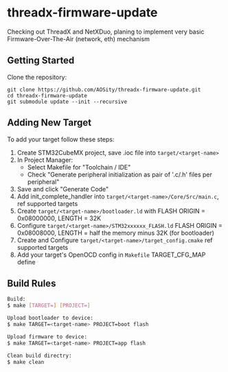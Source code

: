 # threadx-firmware-update
Checking out ThreadX and NetXDuo, planing to implement very basic Firmware-Over-The-Air (network, eth) mechanism

## Getting Started

Clone the repository:

```
git clone https://github.com/AOSity/threadx-firmware-update.git
cd threadx-firmware-update
git submodule update --init --recursive
```

## Adding New Target

To add your target follow these steps:
1. Create STM32CubeMX project, save .ioc file into `target/<target-name>`
2. In Project Manager:
    * Select Makefile for "Toolchain / IDE"
    * Check "Generate peripheral initialization as pair of '.c/.h' files per peripheral"
3. Save and click "Generate Code"
4. Add init_complete_handler into `target/<target-name>/Core/Src/main.c`, ref supported targets
5. Create `target/<target-name>/bootloader.ld` with FLASH ORIGIN = 0x08000000, LENGTH = 32K
6. Configure `target/<target-name>/STM32xxxxxx_FLASH.ld` FLASH ORIGIN = 0x08008000, LENGTH = half the memory minus 32K (for bootloader)
7. Create and Configure `target/<target-name>/target_config.cmake` ref supported targets
8. Add your target's OpenOCD config in `Makefile` TARGET_CFG_MAP define

## Build Rules

```bash
Build:
$ make [TARGET=] [PROJECT=]

Upload bootloader to device:
$ make TARGET=<target-name> PROJECT=boot flash

Upload firmware to device:
$ make TARGET=<target-name> PROJECT=app flash

Clean build directry:
$ make clean
```
